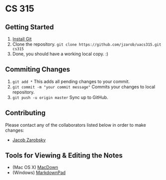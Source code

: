 # CS 315

## Getting Started
1. [Install Git](https://git-scm.com/book/en/v2/Getting-Started-Installing-Git)
2. Clone the repository. `git clone https://github.com/jzarob/uacs315.git cs315`
3. Done, you should have a working local copy. :)

## Commiting Changes
1. `git add *` This adds all pending changes to your commit.
2. `git commit -m "your commit message"` Commits your changes to local repository.
3. `git push -u origin master` Sync up to GitHub.

## Contributing
Please contact any of the collaborators listed below in order to make changes:
- [Jacob Zarobsky](mailto:jazarobsky@crimson.ua.edu)

## Tools for Viewing & Editing the Notes
- (Mac OS X) [MacDown](https://github.com/uranusjr/macdown)
- (Windows) [MarkdownPad](http://markdownpad.com)
